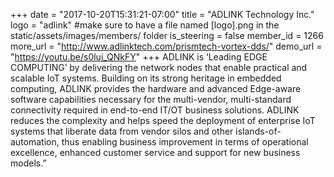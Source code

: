 +++
date = "2017-10-20T15:31:21-07:00"
title = "ADLINK Technology Inc."
logo = "adlink" #make sure to have a file named [logo].png in the static/assets/images/members/ folder
is_steering = false
member_id = 1266
more_url = "http://www.adlinktech.com/prismtech-vortex-dds/"
demo_url = "https://youtu.be/s0lui_QNkFY"
+++
ADLINK is ‘Leading EDGE COMPUTING’ by delivering the network nodes that enable practical and scalable IoT systems. Building on its strong heritage in embedded computing, ADLINK provides the hardware and advanced Edge-aware software capabilities necessary for the multi-vendor, multi-standard connectivity required in end-to-end IT/OT business solutions. ADLINK reduces the complexity and helps speed the deployment of enterprise IoT systems that liberate data from vendor silos and other islands-of-automation, thus enabling business improvement in terms of operational excellence, enhanced customer service and support for new business models.”